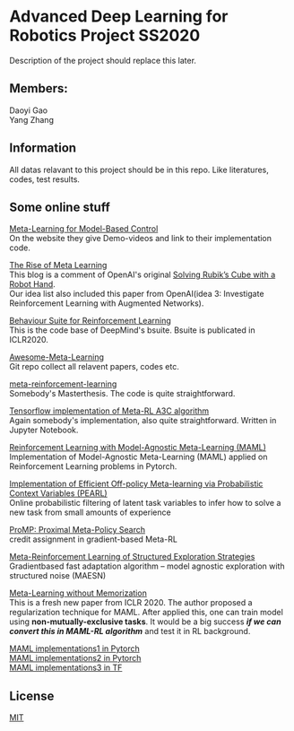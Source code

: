 # Advanced Deep Learning for Robotics Project SS2020

Description of the project should replace this later.

## Members:
Daoyi Gao\
Yang Zhang

## Information
All datas relavant to this project should be in this repo. Like literatures, codes, test results.

## Some online stuff
[Meta-Learning for Model-Based Control ](https://sites.google.com/berkeley.edu/metaadaptivecontrol)\
On the website they give Demo-videos and link to their implementation code.

[The Rise of Meta Learning](https://towardsdatascience.com/the-rise-of-meta-learning-9c61ffac8564)\
This blog is a comment of OpenAI's original [Solving Rubik’s Cube with a Robot Hand](https://openai.com/blog/solving-rubiks-cube/). \
Our idea list also included this paper from OpenAI(idea 3: Investigate Reinforcement Learning with Augmented Networks).

[Behaviour Suite for Reinforcement Learning](https://github.com/deepmind/bsuite)\
This is the code base of DeepMind's bsuite. Bsuite is publicated in ICLR2020.

[Awesome-Meta-Learning](https://github.com/sudharsan13296/Awesome-Meta-Learning)\
Git repo collect all relavent papers, codes etc.

[meta-reinforcement-learning](https://github.com/fhennecker/meta-reinforcement-learning)\
Somebody's Masterthesis. The code is quite straightforward.

[Tensorflow implementation of Meta-RL A3C algorithm](https://github.com/awjuliani/Meta-RL)\
Again somebody's implementation, also quite straightforward. Written in Jupyter Notebook.

[Reinforcement Learning with Model-Agnostic Meta-Learning (MAML)](https://github.com/tristandeleu/pytorch-maml-rl)\
Implementation of Model-Agnostic Meta-Learning (MAML) applied on Reinforcement Learning problems in Pytorch.

[Implementation of Efficient Off-policy Meta-learning via Probabilistic Context Variables (PEARL)](https://github.com/katerakelly/oyster)\
Online probabilistic filtering of latent task variables to infer how to solve a new task from small amounts of experience

[ProMP: Proximal Meta-Policy Search](https://github.com/jonasrothfuss/ProMP)\
credit assignment in gradient-based Meta-RL

[Meta-Reinforcement Learning of Structured Exploration Strategies](https://github.com/russellmendonca/maesn_suite)\
Gradientbased fast adaptation algorithm – model agnostic exploration with structured noise (MAESN)

[Meta-Learning without Memorization](https://github.com/google-research/google-research/tree/master/meta_learning_without_memorization)\
This is a fresh new paper from ICLR 2020. The author proposed a regularization technique for MAML. After applied this, one can train model using **non-mutually-exclusive tasks**. It would be a big success ***if we can convert this in MAML-RL algorithm*** and test it in RL background.

[MAML implementations1 in Pytorch](https://github.com/dragen1860/MAML-Pytorch)\
[MAML implementations2 in Pytorch](https://github.com/katerakelly/pytorch-maml)\
[MAML implementations3 in TF](https://github.com/cbfinn/maml)


## License
[MIT](https://choosealicense.com/licenses/mit/)
